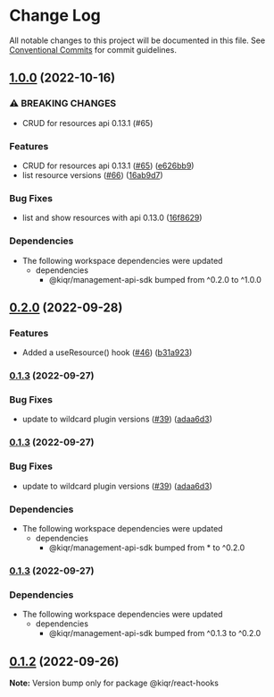 # Change Log

All notable changes to this project will be documented in this file.
See [Conventional Commits](https://conventionalcommits.org) for commit guidelines.

## [1.0.0](https://www.github.com/kiqr/node-workspace/compare/react-hooks-v0.2.0...react-hooks-v1.0.0) (2022-10-16)


### ⚠ BREAKING CHANGES

* CRUD for resources api 0.13.1 (#65)

### Features

* CRUD for resources api 0.13.1 ([#65](https://www.github.com/kiqr/node-workspace/issues/65)) ([e626bb9](https://www.github.com/kiqr/node-workspace/commit/e626bb9ceebd8c63f7b3c1cbc7ad71a6a834c3ef))
* list resource versions ([#66](https://www.github.com/kiqr/node-workspace/issues/66)) ([16ab9d7](https://www.github.com/kiqr/node-workspace/commit/16ab9d7ba14d64cd85e879abb751995719f3d579))


### Bug Fixes

* list and show resources with api 0.13.0 ([16f8629](https://www.github.com/kiqr/node-workspace/commit/16f86296d7bd5632e10292e255a7de7071afb555))


### Dependencies

* The following workspace dependencies were updated
  * dependencies
    * @kiqr/management-api-sdk bumped from ^0.2.0 to ^1.0.0

## [0.2.0](https://www.github.com/kiqr/node-workspace/compare/react-hooks-v0.1.3...react-hooks-v0.2.0) (2022-09-28)


### Features

* Added a useResource() hook ([#46](https://www.github.com/kiqr/node-workspace/issues/46)) ([b31a923](https://www.github.com/kiqr/node-workspace/commit/b31a923dc23759b876b9c457297dffae03c8058b))

### [0.1.3](https://www.github.com/kiqr/node-workspace/compare/react-hooks-v0.1.2...react-hooks-v0.1.3) (2022-09-27)


### Bug Fixes

* update to wildcard plugin versions ([#39](https://www.github.com/kiqr/node-workspace/issues/39)) ([adaa6d3](https://www.github.com/kiqr/node-workspace/commit/adaa6d3c7ee3d40c5e4018c9ebdc28c636cf56d4))

### [0.1.3](https://www.github.com/kiqr/node-workspace/compare/react-hooks-v0.1.2...react-hooks-v0.1.3) (2022-09-27)


### Bug Fixes

* update to wildcard plugin versions ([#39](https://www.github.com/kiqr/node-workspace/issues/39)) ([adaa6d3](https://www.github.com/kiqr/node-workspace/commit/adaa6d3c7ee3d40c5e4018c9ebdc28c636cf56d4))


### Dependencies

* The following workspace dependencies were updated
  * dependencies
    * @kiqr/management-api-sdk bumped from * to ^0.2.0

### [0.1.3](https://www.github.com/kiqr/node-workspace/compare/react-hooks-v0.1.2...react-hooks-v0.1.3) (2022-09-27)


### Dependencies

* The following workspace dependencies were updated
  * dependencies
    * @kiqr/management-api-sdk bumped from ^0.1.3 to ^0.2.0

## [0.1.2](https://github.com/kiqr/node-workspace/compare/@kiqr/react-hooks@0.1.1...@kiqr/react-hooks@0.1.2) (2022-09-26)

**Note:** Version bump only for package @kiqr/react-hooks